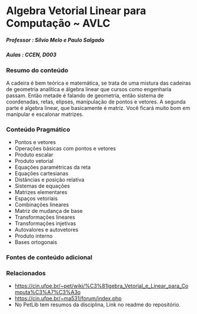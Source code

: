 # Algebra Vetorial Linear para Computação ~ AVLC

##### Professor : Sílvio Melo e Paulo Salgado
##### Aulas : CCEN, D003

### Resumo do conteúdo
A cadeira é bem teórica e matemática, se trata de uma mistura das cadeiras de geometria analítica e álgebra linear que cursos como engenharia passam. Então metade é falando de geometria, então sistema de coordenadas, retas, elipses, manipulação de pontos e vetores. A segunda parte é algebra linear, que basicamente é matriz. Você ficará muito bom em manipular e escalonar matrizes.

### Conteúdo Pragmático
* Pontos e vetores
* Operações básicas com pontos e vetores
* Produto escalar
* Produto vetorial
* Equações paramétricas da reta
* Equações cartesianas
* Distâncias e posição relativa
* Sistemas de equações
* Matrizes elementares
* Espaços vetoriais
* Combinações lineares
* Matriz de mudança de base
* Transformações lineares
* Transformações injetivas
* Autovalores e autovetores
* Produto interno
* Bases ortogonais


### Fontes de conteúdo adicional


### Relacionados

* https://cin.ufpe.br/~pet/wiki/%C3%81lgebra_Vetorial_e_Linear_para_Computa%C3%A7%C3%A3o
* https://cin.ufpe.br/~ma531/forum/index.php
* No PetLib tem resumos da disciplina, Link no readme do repositório.
